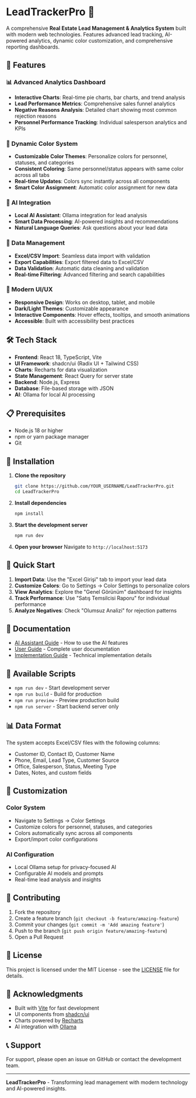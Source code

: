 # LeadTrackerPro 🏢

A comprehensive **Real Estate Lead Management & Analytics System** built with modern web technologies. Features advanced lead tracking, AI-powered analytics, dynamic color customization, and comprehensive reporting dashboards.

## 🚀 Features

### 📊 Advanced Analytics Dashboard
- **Interactive Charts**: Real-time pie charts, bar charts, and trend analysis
- **Lead Performance Metrics**: Comprehensive sales funnel analytics
- **Negative Reasons Analysis**: Detailed chart showing most common rejection reasons
- **Personnel Performance Tracking**: Individual salesperson analytics and KPIs

### 🎨 Dynamic Color System
- **Customizable Color Themes**: Personalize colors for personnel, statuses, and categories
- **Consistent Coloring**: Same personnel/status appears with same color across all tabs
- **Real-time Updates**: Colors sync instantly across all components
- **Smart Color Assignment**: Automatic color assignment for new data

### 🤖 AI Integration
- **Local AI Assistant**: Ollama integration for lead analysis
- **Smart Data Processing**: AI-powered insights and recommendations
- **Natural Language Queries**: Ask questions about your lead data

### 📁 Data Management
- **Excel/CSV Import**: Seamless data import with validation
- **Export Capabilities**: Export filtered data to Excel/CSV
- **Data Validation**: Automatic data cleaning and validation
- **Real-time Filtering**: Advanced filtering and search capabilities

### 📱 Modern UI/UX
- **Responsive Design**: Works on desktop, tablet, and mobile
- **Dark/Light Themes**: Customizable appearance
- **Interactive Components**: Hover effects, tooltips, and smooth animations
- **Accessible**: Built with accessibility best practices

## 🛠️ Tech Stack

- **Frontend**: React 18, TypeScript, Vite
- **UI Framework**: shadcn/ui (Radix UI + Tailwind CSS)
- **Charts**: Recharts for data visualization
- **State Management**: React Query for server state
- **Backend**: Node.js, Express
- **Database**: File-based storage with JSON
- **AI**: Ollama for local AI processing

## 📋 Prerequisites

- Node.js 18 or higher
- npm or yarn package manager
- Git

## 🔧 Installation

1. **Clone the repository**
   ```bash
   git clone https://github.com/YOUR_USERNAME/LeadTrackerPro.git
   cd LeadTrackerPro
   ```

2. **Install dependencies**
   ```bash
   npm install
   ```

3. **Start the development server**
   ```bash
   npm run dev
   ```

4. **Open your browser**
   Navigate to `http://localhost:5173`

## 🚀 Quick Start

1. **Import Data**: Use the "Excel Girişi" tab to import your lead data
2. **Customize Colors**: Go to Settings → Color Settings to personalize colors
3. **View Analytics**: Explore the "Genel Görünüm" dashboard for insights
4. **Track Performance**: Use "Satış Temsilcisi Raporu" for individual performance
5. **Analyze Negatives**: Check "Olumsuz Analizi" for rejection patterns

## 📖 Documentation

- [AI Assistant Guide](./AI-ASSISTANT-GUIDE.md) - How to use the AI features
- [User Guide](./AI-USER-GUIDE.md) - Complete user documentation
- [Implementation Guide](./AI-IMPLEMENTATION-COMPLETE.md) - Technical implementation details

## 🔄 Available Scripts

- `npm run dev` - Start development server
- `npm run build` - Build for production
- `npm run preview` - Preview production build
- `npm run server` - Start backend server only

## 📊 Data Format

The system accepts Excel/CSV files with the following columns:
- Customer ID, Contact ID, Customer Name
- Phone, Email, Lead Type, Customer Source
- Office, Salesperson, Status, Meeting Type
- Dates, Notes, and custom fields

## 🎨 Customization

### Color System
- Navigate to Settings → Color Settings
- Customize colors for personnel, statuses, and categories
- Colors automatically sync across all components
- Export/import color configurations

### AI Configuration
- Local Ollama setup for privacy-focused AI
- Configurable AI models and prompts
- Real-time lead analysis and insights

## 🤝 Contributing

1. Fork the repository
2. Create a feature branch (`git checkout -b feature/amazing-feature`)
3. Commit your changes (`git commit -m 'Add amazing feature'`)
4. Push to the branch (`git push origin feature/amazing-feature`)
5. Open a Pull Request

## 📝 License

This project is licensed under the MIT License - see the [LICENSE](LICENSE) file for details.

## 🙏 Acknowledgments

- Built with [Vite](https://vitejs.dev/) for fast development
- UI components from [shadcn/ui](https://ui.shadcn.com/)
- Charts powered by [Recharts](https://recharts.org/)
- AI integration with [Ollama](https://ollama.ai/)

## 📞 Support

For support, please open an issue on GitHub or contact the development team.

---

**LeadTrackerPro** - Transforming lead management with modern technology and AI-powered insights.
